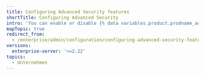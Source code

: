 ```yaml
---
title: Configuring Advanced Security features
shortTitle: Configuring Advanced Security
intro: 'You can enable or disable {% data variables.product.prodname_advanced_security %} features, such as {% data variables.product.prodname_code_scanning %}, on your instance.'
mapTopic: true
redirect_from:
  - /enterprise/admin/configuration/configuring-advanced-security-features
versions:
  enterprise-server: '>=2.22'
topics:
  - Unternehmen
---
```


